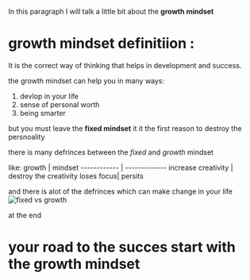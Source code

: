 In this paragraph I will talk a little bit about the **growth mindset**

# growth mindset definitiion :
It is the correct way of thinking that helps in development and success.

the growth mindset can help you in many ways:
1. devlop in your life
2. sense of personal worth
3. being smarter

but you must leave the **fixed mindset** it it the first reason to destroy the persnoality

there is many defrinces between the *fixed* and *growth* mindset

like:
 growth | mindset
------------ | -------------
increase creativity | destroy the creativity
loses focus| persits

and there is alot of the defrinces which can make change in your life
![fixed vs growth](https://abdulmalikme.files.wordpress.com/2018/01/screen-shot-2015-11-27-at-11-37-21.png)

at the end 

# your road to the succes start with the growth mindset



